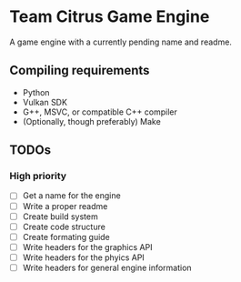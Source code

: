 # Team Citrus Game Engine

A game engine with a currently pending name and readme.

## Compiling requirements

- Python
- Vulkan SDK
- G++, MSVC, or compatible C++ compiler
- (Optionally, though preferably) Make

## TODOs

### High priority

- [ ] Get a name for the engine
- [ ] Write a proper readme
- [ ] Create build system
- [ ] Create code structure
- [ ] Create formating guide
- [ ] Write headers for the graphics API
- [ ] Write headers for the phyics API
- [ ] Write headers for general engine information
